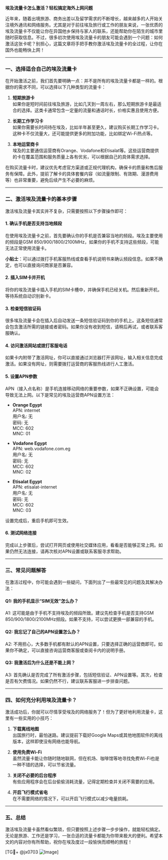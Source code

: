 **埃及流量卡怎么激活？轻松搞定海外上网问题**

近年来，随着出境旅游、商务出差以及留学需求的不断增长，越来越多的人开始关注境外通讯和网络服务。尤其是对于前往埃及旅行或工作的朋友来说，一张优质的埃及流量卡不仅能让你在异国他乡保持与家人的联系，还能帮助你在陌生的城市里随时获取信息。不过，很多初次使用埃及流量卡的朋友可能会遇到一个问题：如何激活这张卡呢？别担心，这篇文章将手把手教你激活埃及流量卡的全过程，让你在国外也能畅快上网！

---

### 一、选择适合自己的埃及流量卡

在开始激活之前，我们首先要明确一点：并不是所有的埃及流量卡都是一样的。根据你的需求不同，可以选择以下几种类型的流量卡：

1. **短期旅游卡**  
   如果你是短时间前往埃及旅游，比如几天到一周左右，那么短期旅游卡是最适合的选择。这类卡通常包含一定量的流量和通话时长，价格实惠且使用方便。

2. **长期工作学习卡**  
   如果你需要长时间待在埃及，比如半年甚至更久，建议购买长期工作学习卡。这种卡不仅流量大，还可能提供更多的附加功能，比如绑定Wi-Fi热点等。

3. **本地运营商卡**  
   埃及的主要通信运营商有Orange、Vodafone和Etisalat等。这些运营商提供的卡在覆盖范围和服务质量上各有优劣，可以根据自己的具体需求选择。

在购买流量卡时，建议优先考虑官方渠道或正规代理机构，确保卡的质量和售后服务有保障。此外，提前了解卡的具体套餐内容（如流量限制、有效期、漫游费用等）也非常重要，避免后续产生不必要的麻烦。

---

### 二、激活埃及流量卡的基本步骤

激活埃及流量卡其实并不复杂，只需要按照以下步骤操作即可：

#### 1. **确认手机是否支持当地频段**
   在使用埃及流量卡之前，首先要确认你的手机是否兼容当地的频段。埃及主要使用的频段是GSM 850/900/1800/2100MHz，如果你的手机不支持这些频段，可能无法正常使用流量卡。

   **小贴士**：可以通过拨打手机客服热线或查看手机说明书来确认频段信息。如果不确定，也可以直接询问商家是否兼容。

#### 2. **插入SIM卡并开机**
   将你的埃及流量卡插入手机的SIM卡槽中，并确保手机已经关机。然后重新开机，等待系统自动识别新卡。

#### 3. **检查短信验证码**
   很多埃及流量卡会在插入后自动发送一条短信验证码到你的手机上。这条短信通常会包含激活所需的链接或者密码。如果你没有收到短信，请稍后再试，或者联系客服确认。

#### 4. **访问激活网站或拨打客服电话**
   如果卡内附带了激活网址，你可以直接通过浏览器打开该网址，输入相关信息完成激活。如果没有网址，则需要拨打运营商的客服热线进行人工激活。

#### 5. **设置APN参数**
   APN（接入点名称）是手机连接移动网络的重要参数，如果不正确设置，可能会导致无法上网。以下是常见的埃及运营商APN设置方法：

   - **Orange Egypt**  
     APN: internet  
     用户名: 无  
     密码: 无  
     MCC: 602  
     MNC: 01  

   - **Vodafone Egypt**  
     APN: web.vodafone.com.eg  
     用户名: 无  
     密码: 无  
     MCC: 602  
     MNC: 02  

   - **Etisalat Egypt**  
     APN: etisalat-internet  
     用户名: 无  
     密码: 无  
     MCC: 602  
     MNC: 03  

   设置完成后，重启手机即可生效。

#### 6. **测试网络连接**
   完成以上步骤后，尝试打开网页或使用社交媒体应用，看看是否能够正常上网。如果仍然无法连接，请再次核对APN设置或联系客服寻求帮助。

---

### 三、常见问题解答

在激活过程中，你可能会遇到一些疑问，下面列出了一些最常见的问题及其解决办法：

#### Q1: 我的手机显示“SIM无效”怎么办？
A1: 这可能是由于手机不支持埃及的频段所致。建议先检查手机是否支持GSM 850/900/1800/2100MHz频段。如果不支持，可以尝试更换一部兼容的手机。

#### Q2: 我忘记了自己的APN设置怎么办？
A2: 不用担心，大多数手机都有默认的APN设置，只要选择正确的运营商即可。如果你不确定，可以直接咨询运营商客服或查阅卡内的说明手册。

#### Q3: 我激活后为什么还是不能上网？
A3: 首先确认是否完成了所有激活步骤，包括短信验证、APN设置等。其次，检查是否有欠费情况。如果仍然不行，建议联系客服进一步排查问题。

---

### 四、如何充分利用埃及流量卡？

激活成功后，你就可以尽情享受埃及的网络服务了！但为了更好地利用流量卡，这里有一些实用的小技巧：

1. **下载离线地图**  
   出国旅行时，最怕迷路。建议提前下载好Google Maps或其他地图软件的离线版本，这样即使没有网络也能导航。

2. **使用免费Wi-Fi**  
   虽然流量卡能让你随时随地联网，但在机场、咖啡馆等地寻找免费Wi-Fi也是一种不错的选择，可以节省流量。

3. **关闭不必要的后台程序**  
   有些应用程序会在后台偷偷消耗流量，记得定期检查并关闭不需要的应用。

4. **开启飞行模式省电**  
   在不需要网络的情况下，可以开启飞行模式以减少电量损耗。

---

### 五、总结

激活埃及流量卡虽然看似繁琐，但只要按照上述步骤一步步操作，就能轻松搞定。无论是旅游、工作还是学习，一张合适的流量卡都能为你带来极大的便利。希望本文的内容对你有所帮助，祝你在埃及度过一段愉快而顺畅的旅程！

[TG💪+ @jx0703 ![Image](https://github.com/user-attachments/assets/dbca1d08-cadb-493c-b0ec-ad6f7a83f270)]